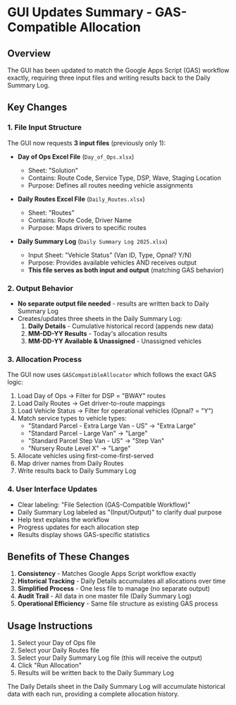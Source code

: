 # GUI Updates Summary - GAS-Compatible Allocation

## Overview
The GUI has been updated to match the Google Apps Script (GAS) workflow exactly, requiring three input files and writing results back to the Daily Summary Log.

## Key Changes

### 1. File Input Structure
The GUI now requests **3 input files** (previously only 1):

- **Day of Ops Excel File** (`Day_of_Ops.xlsx`)
  - Sheet: "Solution"
  - Contains: Route Code, Service Type, DSP, Wave, Staging Location
  - Purpose: Defines all routes needing vehicle assignments

- **Daily Routes Excel File** (`Daily_Routes.xlsx`)
  - Sheet: "Routes"
  - Contains: Route Code, Driver Name
  - Purpose: Maps drivers to specific routes

- **Daily Summary Log** (`Daily Summary Log 2025.xlsx`)
  - Input Sheet: "Vehicle Status" (Van ID, Type, Opnal? Y/N)
  - Purpose: Provides available vehicles AND receives output
  - **This file serves as both input and output** (matching GAS behavior)

### 2. Output Behavior
- **No separate output file needed** - results are written back to Daily Summary Log
- Creates/updates three sheets in the Daily Summary Log:
  1. **Daily Details** - Cumulative historical record (appends new data)
  2. **MM-DD-YY Results** - Today's allocation results
  3. **MM-DD-YY Available & Unassigned** - Unassigned vehicles

### 3. Allocation Process
The GUI now uses `GASCompatibleAllocator` which follows the exact GAS logic:

1. Load Day of Ops → Filter for DSP = "BWAY" routes
2. Load Daily Routes → Get driver-to-route mappings
3. Load Vehicle Status → Filter for operational vehicles (Opnal? = "Y")
4. Match service types to vehicle types:
   - "Standard Parcel - Extra Large Van - US" → "Extra Large"
   - "Standard Parcel - Large Van" → "Large"
   - "Standard Parcel Step Van - US" → "Step Van"
   - "Nursery Route Level X" → "Large"
5. Allocate vehicles using first-come-first-served
6. Map driver names from Daily Routes
7. Write results back to Daily Summary Log

### 4. User Interface Updates
- Clear labeling: "File Selection (GAS-Compatible Workflow)"
- Daily Summary Log labeled as "(Input/Output)" to clarify dual purpose
- Help text explains the workflow
- Progress updates for each allocation step
- Results display shows GAS-specific statistics

## Benefits of These Changes

1. **Consistency** - Matches Google Apps Script workflow exactly
2. **Historical Tracking** - Daily Details accumulates all allocations over time
3. **Simplified Process** - One less file to manage (no separate output)
4. **Audit Trail** - All data in one master file (Daily Summary Log)
5. **Operational Efficiency** - Same file structure as existing GAS process

## Usage Instructions

1. Select your Day of Ops file
2. Select your Daily Routes file  
3. Select your Daily Summary Log file (this will receive the output)
4. Click "Run Allocation"
5. Results will be written back to the Daily Summary Log

The Daily Details sheet in the Daily Summary Log will accumulate historical data with each run, providing a complete allocation history.
